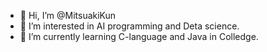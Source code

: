 - 👋 Hi, I’m @MitsuakiKun
- 👀 I’m interested in AI programming and Deta science.
- 🌱 I’m currently learning C-language and Java in Colledge.

<!---
MitsuakiKun/MitsuakiKun is a ✨ special ✨ repository because its `README.md` (this file) appears on your GitHub profile.
You can click the Preview link to take a look at your changes.
--->

